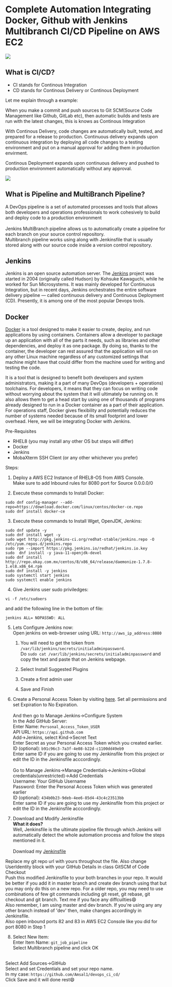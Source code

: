 # Complete Automation Integrating Docker, Github with Jenkins Multibranch CI/CD Pipeline on AWS EC2

![](https://i.imgur.com/Y36pH4c.png)

## What is CI/CD?
- CI stands for Continous Integration
- CD stands for Continous Delivery or Continous Deployment

Let me explain through a example: 

When you make a commit and push sources to Git SCM(Source Code Management like Github, GitLab etc), then automatic builds and tests are run with the latest changes, this is knows as Continous Integration

With Continous Delivery, code changes are automatically built, tested, and prepared for a release to production. Continuous delivery expands upon continuous integration by deploying all code changes to a testing environment and put on a manual approval for adding them in production envirment.

Continous Deployment expands upon continuous delivery and pushed to production environment automatically without any approval.

![](https://d1.awsstatic.com/product-marketing/DevOps/continuous_integration.4f4cddb8556e2b1a0ca0872ace4d5fe2f68bbc58.png)

## What is Pipeline and MultiBranch Pipeline?

A DevOps pipeline is a set of automated processes and tools that allows both developers and operations professionals to work cohesively to build and deploy code to a production environment<br/><br/>
Jenkins MultiBranch pipeline allows us to automatically create a pipeline for each branch on your source control repository.<br/>Multibranch pipeline works using along with Jenkinsfile that is usually stored along with our source code inside a version control repository.<br/>

## Jenkins

Jenkins is an open source automation server.
The [Jenkins](https://www.jenkins.io) project was started in 2004 (originally called Hudson) by Kohsuke Kawaguchi, while he worked for Sun Microsystems. It was mainly developed for Continuous Integration, but in recent days, Jenkins orchestrates the entire software delivery pipeline — called continuous delivery and Continuous Deployment (CD). Presently, it is among one of the most popular Devops tools.
## Docker

[Docker](https://github.com/docker/docker) is a tool designed to make it easier to create, deploy, and run applications by using containers. Containers allow a developer to package up an application with all of the parts it needs, such as libraries and other dependencies, and deploy it as one package. By doing so, thanks to the container, the developer can rest assured that the application will run on any other Linux machine regardless of any customized settings that machine might have that could differ from the machine used for writing and testing the code.

It is a tool that is designed to benefit both developers and system administrators, making it a part of many DevOps (developers + operations) toolchains. For developers, it means that they can focus on writing code without worrying about the system that it will ultimately be running on. It also allows them to get a head start by using one of thousands of programs already designed to run in a Docker container as a part of their application. For operations staff, Docker gives flexibility and potentially reduces the number of systems needed because of its small footprint and lower overhead.
Here, we will be integrating Docker with Jenkins.

Pre-Requisites
- RHEL8 (you may install any other OS but steps will differ)
- Docker
- Jenkins
- MobaXterm SSH Client (or any other whichever you prefer)

Steps:
1. Deploy a AWS EC2 Instance of RHEL8-OS from AWS Console.<br/>
Make sure to add Inbound rules for 8080 port for Source 0.0.0.0/0

2. Execute these commands to Install Docker:
```
sudo dnf config-manager --add-repo=https://download.docker.com/linux/centos/docker-ce.repo
sudo dnf install docker-ce
```

3. Execute these commands to Install Wget, OpenJDK, Jenkins:
```
sudo dnf update -y
sudo dnf install wget -y
sudo wget http://pkg.jenkins-ci.org/redhat-stable/jenkins.repo -O /etc/yum.repos.d/jenkins.repo
sudo rpm --import https://pkg.jenkins.io/redhat/jenkins.io.key
sudo  dnf install -y java-11-openjdk-devel
sudo dnf install http://repo.okay.com.mx/centos/8/x86_64/release/daemonize-1.7.8-1.el8.x86_64.rpm
sudo dnf install -y jenkins
sudo systemctl start jenkins
sudo systemctl enable jenkins
```

4. Give Jenkins user sudo priviledges:<br/>
```
vi -f /etc/sudoers
```
and add the following line in the bottom of file:<br/>
```
jenkins ALL= NOPASSWD: ALL
```

5. Lets Configure Jenkins now:<br/>
Open jenkins on web-browser using URL: ```http://aws_ip_address:8080```<br/>

    1. You will need to get the token from ```/var/lib/jenkins/secrets/initialadminpassword```.<br/>
    Do ```sudo cat /var/lib/jenkins/secrets/initialadminpassword``` and copy the text and paste that on Jenkins webpage.
    
    2. Select Install Suggested Plugins
    
    3. Create a first admin user
    
    4. Save and Finish
    
6. Create a Personal Access Token by visiting [here](https://github.com/settings/tokens). Set all permissions and set Expiration to No Expiration.<br/><br/>
And then go to Manage Jenkins->Configure System<br/>
In the Add GitHub Server:<br/>
Enter Name: ```Personal_Access_Token_USER```<br/>
API URL: ```https://api.github.com```<br/>
Add->Jenkins, select Kind->Secret Text<br/>
Enter Secret as your Personal Access Token which you created earlier.<br/>
ID (optional): ```b91c96c3-7a3f-4e08-b22d-c1100dd49eb9```<br/>
Enter same ID if you are going to use my Jenkinsfile from this project or edit the ID in the Jenkinsfile acccordingly.<br/><br/>
Go to Manage Jenkins->Manage Credentials->Jenkins->Global credentials(unrestricted)->Add Credentials<br/>
Username: Your GitHub Username<br/>
Password: Enter the Personal Access Token which was generated earlier<br/>
ID (optional): ```434b0b23-9deb-4ee6-85d4-43c4c23513bb```<br/>
Enter same ID if you are going to use my Jenkinsfile from this project or edit the ID in the Jenkinsfile acccordingly.<br/>

7. Download and Modify Jenkinsfile<br/>
**What it does?**<br/>
Well, Jenkinsfile is the ultimate pipeline file through which Jenkins will automatically detect the whole automation process and follow the steps mentioned in it.<br/><br/>
Download my [Jenkinsfile](https://github.com/Amsal1/devops_ci_cd/blob/master/Jenkinsfile)<br/>

Replace my git repo url with yours throughout the file. Also change UserIdentity block with your GitHub Details in class GitSCM of Code Checkout<br/>
Push this modified Jenkinsfile to your both branches in your repo. It would be better if you add it in master branch and create dev branch using that but you may only do this on a new repo. For a older repo, you may need to use combinations of few git commands including git reset, git rebase, git checkout and git branch. Text me if you face any diffcuilties😄<br/>
Also remember, I am using master and dev branch. If you're using any any other branch instead of 'dev' then, make changes accordingly in Jenkinsfile.<br/>
Also open inbound ports 82 and 83 in AWS EC2 Console like you did for port 8080 in Step 1<br/>


8. Select New Item:<br/>
Enter Item Name: ```git_job_pipeline```<br/>
Select Multibranch pipeline and click OK<br/><br/>

Select Add Sources->GitHub<br/>
Select and set Credentials and set your repo name. <br/>
In my case: ```https://github.com/Amsal1/devops_ci_cd/```<br/>
Click Save and it will done rest😄<br/>
